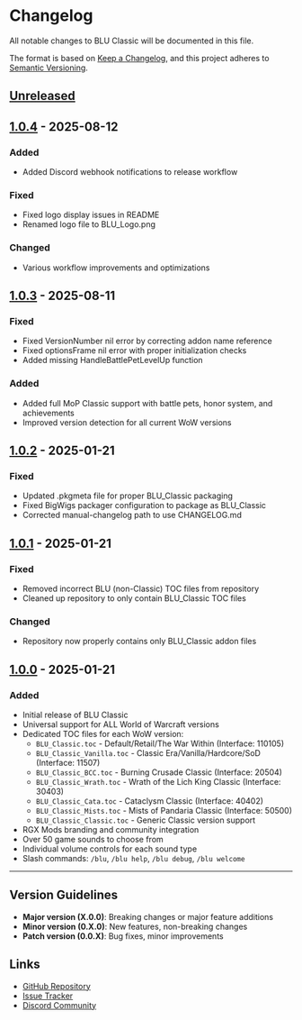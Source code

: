 # Changelog

All notable changes to BLU Classic will be documented in this file.

The format is based on [Keep a Changelog](https://keepachangelog.com/en/1.0.0/),
and this project adheres to [Semantic Versioning](https://semver.org/spec/v2.0.0.html).

## [Unreleased]

## [1.0.4] - 2025-08-12

### Added
- Added Discord webhook notifications to release workflow

### Fixed
- Fixed logo display issues in README
- Renamed logo file to BLU_Logo.png

### Changed
- Various workflow improvements and optimizations

## [1.0.3] - 2025-08-11

### Fixed
- Fixed VersionNumber nil error by correcting addon name reference
- Fixed optionsFrame nil error with proper initialization checks
- Added missing HandleBattlePetLevelUp function

### Added
- Added full MoP Classic support with battle pets, honor system, and achievements
- Improved version detection for all current WoW versions

## [1.0.2] - 2025-01-21

### Fixed
- Updated .pkgmeta file for proper BLU_Classic packaging
- Fixed BigWigs packager configuration to package as BLU_Classic
- Corrected manual-changelog path to use CHANGELOG.md

## [1.0.1] - 2025-01-21

### Fixed
- Removed incorrect BLU (non-Classic) TOC files from repository
- Cleaned up repository to only contain BLU_Classic TOC files

### Changed
- Repository now properly contains only BLU_Classic addon files

## [1.0.0] - 2025-01-21

### Added
- Initial release of BLU Classic
- Universal support for ALL World of Warcraft versions
- Dedicated TOC files for each WoW version:
  - `BLU_Classic.toc` - Default/Retail/The War Within (Interface: 110105)
  - `BLU_Classic_Vanilla.toc` - Classic Era/Vanilla/Hardcore/SoD (Interface: 11507)
  - `BLU_Classic_BCC.toc` - Burning Crusade Classic (Interface: 20504)
  - `BLU_Classic_Wrath.toc` - Wrath of the Lich King Classic (Interface: 30403)
  - `BLU_Classic_Cata.toc` - Cataclysm Classic (Interface: 40402)
  - `BLU_Classic_Mists.toc` - Mists of Pandaria Classic (Interface: 50500)
  - `BLU_Classic_Classic.toc` - Generic Classic version support
- RGX Mods branding and community integration
- Over 50 game sounds to choose from
- Individual volume controls for each sound type
- Slash commands: `/blu`, `/blu help`, `/blu debug`, `/blu welcome`

---

## Version Guidelines

- **Major version (X.0.0)**: Breaking changes or major feature additions
- **Minor version (0.X.0)**: New features, non-breaking changes
- **Patch version (0.0.X)**: Bug fixes, minor improvements

## Links

- [GitHub Repository](https://github.com/donniedice/BLU_Classic)
- [Issue Tracker](https://github.com/donniedice/BLU_Classic/issues)
- [Discord Community](https://discord.gg/N7kdKAHVVF)

[Unreleased]: https://github.com/donniedice/BLU_Classic/compare/v1.0.4...HEAD
[1.0.4]: https://github.com/donniedice/BLU_Classic/compare/v1.0.3...v1.0.4
[1.0.3]: https://github.com/donniedice/BLU_Classic/compare/v1.0.2...v1.0.3
[1.0.2]: https://github.com/donniedice/BLU_Classic/compare/v1.0.1...v1.0.2
[1.0.1]: https://github.com/donniedice/BLU_Classic/compare/v1.0.0...v1.0.1
[1.0.0]: https://github.com/donniedice/BLU_Classic/releases/tag/v1.0.0